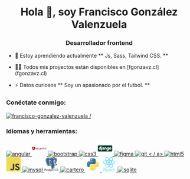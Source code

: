 <h1 align = "center"> Hola 👋, soy Francisco González Valenzuela </h1>
<h3 align = "center"> Desarrollador frontend </h3>

- 🌱 Estoy aprendiendo actualmente ** 
Js, Sass, Tailwind CSS. **

- 👨‍💻 Todos mis proyectos están disponibles en [fgonzavz.cl] (fgonzavz.cl)

- ⚡ Datos curiosos ** Soy un apasionado por el futbol. **

<h3 align = "left"> Conéctate conmigo: </h3>
<p align = "left">
<a href="https://linkedin.com/in/francisco-gonzalez-valenzuela/" target="blank"> <img align = "center" src = "https: // raw.githubusercontent.com/rahuldkjain/github-profile-readme-generator/master/src/images/icons/Social/linked-in-alt.svg "alt =" francisco-gonzalez-valenzuela / "height = "30" width = "40" /> </a>
</p>

<h3 align = "left"> Idiomas y herramientas: </h3>
<p align = "left"> <a href="https://angular.io" target="_blank" rel="noreferrer"> <img src = "https://angular.io/assets/images/logos /angular/angular.svg "alt =" angular "width =" 40 "height =" 40 "/> </a> <a href =" https://angular.io "target =" _ blank "rel =" noreferrer "> <img src =" https://raw.githubusercontent.com/devicons/devicon/master/icons/angularjs/angularjs-original-wordmark.svg "alt =" angularjs "width =" 40 "height =" 40 " /> </a> <a href="https://getbootstrap.com" target="_blank" rel="noreferrer"> <img src = "https: //raw.githubusercontent.com / devicons / devicon / master / icons / bootstrap / bootstrap-plain-wordmark.svg "alt =" bootstrap "width =" 40 "height =" 40 "/> </a> <a href =" https: // www.w3schools.com/css/ "target =" _ blank "rel =" noreferrer "> <img src =" https://raw.githubusercontent.com/devicons/devicon/master/icons/css3/css3-original-wordmark .svg "alt =" css3 "width =" 40 "height =" 40 "/> </a> <a href =" https://www.djangoproject.com/ "target =" _ blank "rel =" noreferrer " > <img src = "https://raw.githubusercontent.com/devicons/devicon/master/icons/django/django-original.svg" alt = "django" width = "40" height = "40" /> </ a> <a href="https://www.figma.com/" target="_blank" rel="noreferrer"> <img src = "https://www.vectorlogo.zone/logos/figma/figma -icon.svg "alt =" figma "width =" 40 "height =" 40 "/> </a> <a href =" https://git-scm.com/ "target =" _ blank "rel =" noreferrer "> <img src =" https://www.vectorlogo.zone/logos/git-scm/git-scm-icon.svg "alt =" git "width =" 40 "height =" 40 "/> < / a> <a href="https://www.w3.org/html/" target="_blank" rel="noreferrer"> <img src = "https://raw.githubusercontent.com/devicons/devicon /master/icons/html5/html5-original-wordmark.svg "alt = "html5" width = "40" height = "40" /> </a> <a href = "https://developer.mozilla.org/en-US/docs/Web/JavaScript" target = "_ en blanco "rel =" noreferrer "> <img src =" https://raw.githubusercontent.com/devicons/devicon/master/icons/javascript/javascript-original.svg "alt =" javascript "width =" 40 "height = "40" /> </a> <a href="https://www.mysql.com/" target="_blank" rel="noreferrer"> <img src = "https://raw.githubusercontent.com /devicons/devicon/master/icons/mysql/mysql-original-wordmark.svg "alt =" mysql "width =" 40 "height =" 40 "/> </a> <a href =" https: // www .postgresql.org "target =" _ blank "rel =" noreferrer "> <img src =" https://raw.githubusercontent.com/devicons/devicon/master/icons/postgresql/postgresql-original-wordmark.svg "alt = "postgresql" width = "40" height = "40" /> </a> <a href="https://postman.com" target="_blank" rel="noreferrer"> <img src = "https: //www.vectorlogo.zone/logos/getpostman/getpostman-icon.svg "alt =" cartero "width =" 40 "height =" 40 "/> </a> <a href =" https: // www. python.org "target =" _ blank "rel =" noreferrer "> <img src =" https://raw.githubusercontent.com/devicons/devicon/master/icons/python/python-original.svg "alt =" python "width =" 40 "height =" 40 "/> </a> <a href="https://reactjs.org/" target="_blank" rel="noreferrer"> <img src = "https://raw.githubusercontent.com/devicons/devicon/master/icons/react/react-original-wordmark.svg" alt = "react" width = "40" height = "40" /> </ a> <a href="https://www.sqlite.org/" target="_blank" rel="noreferrer"> <img src = "https://www.vectorlogo.zone/logos/sqlite/sqlite-icon.svg "alt =" sqlite "width =" 40 "height =" 40 "/> 
 <a <img src ="https://raw.githubusercontent.com/devicons/devicon/master/icons/typescript/typescript-original.svg"alt =" mecanografiado "ancho =" 40 "alto =" 40 "/ > </a> </p>
